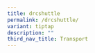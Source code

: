 ```yaml
---
title: drcshuttle
permalink: /drcshuttle/
variant: tiptap
description: ""
third_nav_title: Transport
---
```

